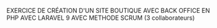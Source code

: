 EXERCICE DE CRÉATION D'UN SITE BOUTIQUE AVEC BACK OFFICE EN PHP AVEC LARAVEL 9 AVEC METHODE SCRUM (3 collaborateurs)
